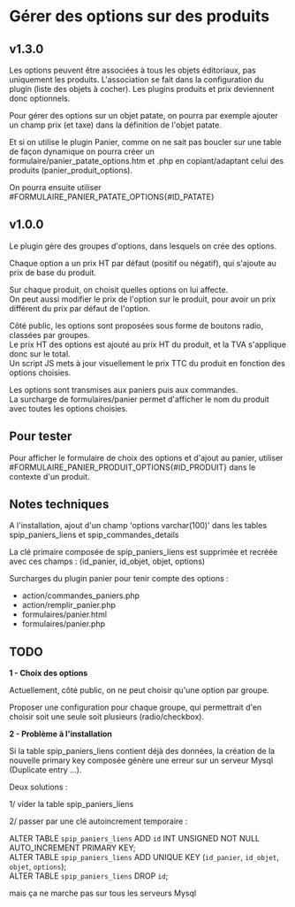 # Gérer des options sur des produits

## v1.3.0 ##

Les options peuvent être associées à tous les objets éditoriaux, pas uniquement les produits.
L'association se fait dans la configuration du plugin (liste des objets à cocher).
Les plugins produits et prix deviennent donc optionnels.

Pour gérer des options sur un objet patate, on pourra par exemple ajouter un champ prix (et taxe) dans la définition de l'objet patate.

Et si on utilise le plugin Panier, comme on ne sait pas boucler sur une table de façon dynamique on pourra créer un formulaire/panier_patate_options.htm et .php en copiant/adaptant celui des produits (panier_produit_options).

On pourra ensuite utiliser #FORMULAIRE_PANIER_PATATE_OPTIONS{#ID_PATATE} 
 
## v1.0.0 ##

Le plugin gère des groupes d'options, dans lesquels on crée des options.

Chaque option a un prix HT par défaut (positif ou négatif), qui s'ajoute au prix de base du produit.

Sur chaque produit, on choisit quelles options on lui affecte.  
On peut aussi modifier le prix de l'option sur le produit, pour avoir un prix différent du prix par défaut de l'option.

Côté public, les options sont proposées sous forme de boutons radio, classées par groupes.  
Le prix HT des options est ajouté au prix HT du produit, et la TVA s'applique donc sur le total.  
Un script JS mets à jour visuellement le prix TTC du produit en fonction des options choisies.

Les options sont transmises aux paniers puis aux commandes.  
La surcharge de formulaires/panier permet d'afficher le nom du produit avec toutes les options choisies.

## Pour tester

Pour afficher le formulaire de choix des options et d'ajout au panier, utiliser #FORMULAIRE_PANIER_PRODUIT_OPTIONS{#ID_PRODUIT} dans le contexte d'un produit.

## Notes techniques

A l'installation, ajout d'un champ 'options varchar(100)' dans les tables spip_paniers_liens et spip_commandes_details

La clé primaire composée de spip_paniers_liens est supprimée et recréée avec ces champs : (id_panier, id_objet, objet, options) 

Surcharges du plugin panier pour tenir compte des options :

- action/commandes_paniers.php
- action/remplir_panier.php
- formulaires/panier.html
- formulaires/panier.php

## TODO 

**1 - Choix des options**

Actuellement, côté public, on ne peut choisir qu'une option par groupe.

Proposer une configuration pour chaque groupe, qui permettrait d'en choisir soit une seule soit plusieurs (radio/checkbox).

**2 - Problème à l'installation**

Si la table spip_paniers_liens contient déjà des données, la création de la nouvelle primary key composée génère une erreur sur un serveur Mysql (Duplicate entry ...).

Deux solutions : 

1/ vider la table spip_paniers_liens

2/ passer par une clé autoincrement temporaire :  

ALTER TABLE `spip_paniers_liens` ADD `id` INT UNSIGNED NOT NULL AUTO_INCREMENT PRIMARY KEY;  
ALTER TABLE `spip_paniers_liens` ADD UNIQUE KEY  (`id_panier`, `id_objet`, `objet`, `options`);  
ALTER TABLE `spip_paniers_liens` DROP `id`;
  
mais ça ne marche pas sur tous les serveurs Mysql